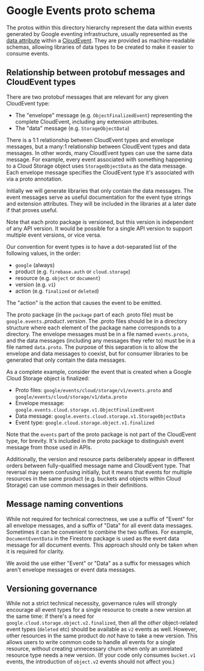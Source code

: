 # Google Events proto schema

The protos within this directory hierarchy represent the data within
events generated by Google eventing infrastructure, usually
represented as the [data
attribute](https://github.com/cloudevents/spec/blob/master/spec.md#event-data)
within a [CloudEvent](https://cloudevents.io/). They are provided as
machine-readable schemas, allowing libraries of data types to be
created to make it easier to consume events.

## Relationship between protobuf messages and CloudEvent types

There are two protobuf messages that are relevant for any given CloudEvent
type:

- The "envelope" message (e.g. `ObjectFinalizedEvent`) representing
  the complete CloudEvent, including any extension attributes.
- The "data" message (e.g. `StorageObjectData`)

There is a 1:1 relationship between CloudEvent types and envelope
messages, but a many:1 relationship between CloudEvent types and
data messages. In other words, many CloudEvent types can use the
same data message. For example, every event associated with
something happening to a Cloud Storage object uses `StorageObjectData`
as the data message. Each envelope message specifies the CloudEvent
type it's associated with via a proto annotation.

Initially we will generate libraries that only contain the data
messages. The event messages serve as useful documentation for the
event type strings and extension attributes. They will be included
in the libraries at a later date if that proves useful.

Note that each proto package is versioned, but this version is
independent of any API version. It would be possible for a single
API version to support multiple event versions, or vice versa.

Our convention for event types is to have a dot-separated list of
the following values, in the order:

- `google` (always)
- product (e.g. `firebase.auth` or `cloud.storage`)
- resource (e.g. `object` or `document`)
- version (e.g. `v1`)
- action (e.g. `finalized` or `deleted`)

The "action" is the action that causes the event to be emitted.

The proto package (in the `package` part of each .proto file) must
be `google.events.`*product*`.`*version*. The .proto files should be
in a directory structure where each element of the package name
corresponds to a directory. The envelope messages must be in a file
named `events.proto`, and the data messages (including any messages
they refer to) must be in a file named `data.proto`. The purpose of
this separation is to allow the envelope and data messages to coexist,
but for consumer libraries to be generated that only contain the data
messages.

As a complete example, consider the
event that is created when a Google Cloud Storage object is
finalized:

- Proto files: `google/events/cloud/storage/v1/events.proto` and
  `google/events/cloud/storage/v1/data.proto`
- Envelope message: `google.events.cloud.storage.v1.ObjectFinalizedEvent`
- Data message: `google.events.cloud.storage.v1.StorageObjectData`
- Event type: `google.cloud.storage.object.v1.finalized`

Note that the `events` part of the proto package is not part of the
CloudEvent type, for brevity. It's included in the proto package to
distinguish event message from those used in APIs.

Additionally, the version and resource parts deliberately appear in
different orders between fully-qualified message name and CloudEvent
type. That reversal may seem confusing initially, but it means that
events for multiple resources in the same product (e.g. buckets and
objects within Cloud Storage) can use common messages in their
definitions.

## Message naming conventions

While not required for technical correctness, we use a suffix of "Event"
for all envelope messages, and a suffix of "Data" for all event data messages.
Sometimes it can be convenient to combine the two suffixes. For example,
`DocumentEventData` in the Firestore package is used as the event data
message for all document events. This approach should only be taken
when it is required for clarity.

We avoid the use either "Event" or "Data" as a suffix for messages which
aren't envelope messages or event data messages.

## Versioning governance

While not a strict technical necessity, governance rules will
strongly encourage all event types for a single resource to create a
new version at the same time: if there's a need for
`google.cloud.storage.object.v2.finalized`, then all the *other*
object-related event types (`deleted` etc) should be available as
`v2` events as well. However, other resources in the same product do
*not* have to take a new version. This allows users to write common
code to handle all events for a single resource, without creating
unnecessary churn when only an unrelated resource type needs
a new version. (If your code only consumes `bucket.v1` events, the
introduction of `object.v2` events should not affect you.)
